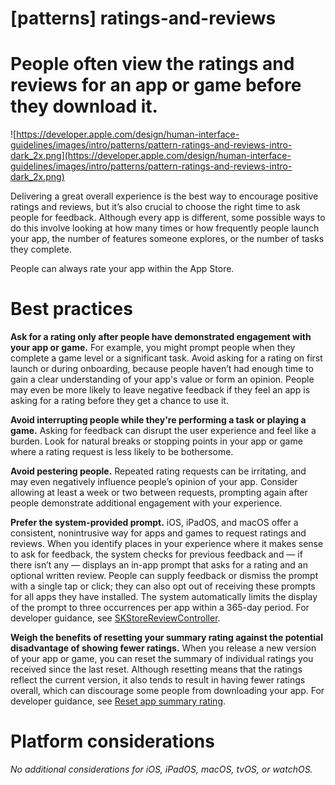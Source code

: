 # **[patterns] ratings-and-reviews**

# People often view the ratings and reviews for an app or game before they download it.

![https://developer.apple.com/design/human-interface-guidelines/images/intro/patterns/pattern-ratings-and-reviews-intro-dark_2x.png](https://developer.apple.com/design/human-interface-guidelines/images/intro/patterns/pattern-ratings-and-reviews-intro-dark_2x.png)

Delivering a great overall experience is the best way to encourage positive ratings and reviews, but it’s also crucial to choose the right time to ask people for feedback. Although every app is different, some possible ways to do this involve looking at how many times or how frequently people launch your app, the number of features someone explores, or the number of tasks they complete.

People can always rate your app within the App Store.

# **Best practices**

**Ask for a rating only after people have demonstrated engagement with your app or game.** For example, you might prompt people when they complete a game level or a significant task. Avoid asking for a rating on first launch or during onboarding, because people haven’t had enough time to gain a clear understanding of your app's value or form an opinion. People may even be more likely to leave negative feedback if they feel an app is asking for a rating before they get a chance to use it.

**Avoid interrupting people while they're performing a task or playing a game.** Asking for feedback can disrupt the user experience and feel like a burden. Look for natural breaks or stopping points in your app or game where a rating request is less likely to be bothersome.

**Avoid pestering people.** Repeated rating requests can be irritating, and may even negatively influence people’s opinion of your app. Consider allowing at least a week or two between requests, prompting again after people demonstrate additional engagement with your experience.

**Prefer the system-provided prompt.** iOS, iPadOS, and macOS offer a consistent, nonintrusive way for apps and games to request ratings and reviews. When you identify places in your experience where it makes sense to ask for feedback, the system checks for previous feedback and — if there isn’t any — displays an in-app prompt that asks for a rating and an optional written review. People can supply feedback or dismiss the prompt with a single tap or click; they can also opt out of receiving these prompts for all apps they have installed. The system automatically limits the display of the prompt to three occurrences per app within a 365-day period. For developer guidance, see [SKStoreReviewController](https://developer.apple.com/documentation/storekit/skstorereviewcontroller).

**Weigh the benefits of resetting your summary rating against the potential disadvantage of showing fewer ratings.** When you release a new version of your app or game, you can reset the summary of individual ratings you received since the last reset. Although resetting means that the ratings reflect the current version, it also tends to result in having fewer ratings overall, which can discourage some people from downloading your app. For developer guidance, see [Reset app summary rating](https://help.apple.com/app-store-connect/#/devfb7e87af8).

# **Platform considerations**

*No additional considerations for iOS, iPadOS, macOS, tvOS, or watchOS.*